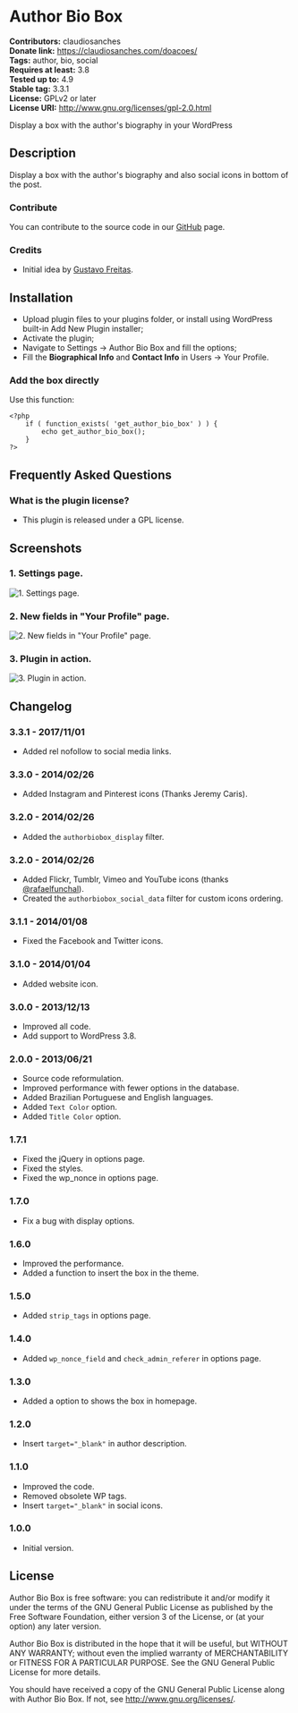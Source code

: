 # Author Bio Box #
**Contributors:** claudiosanches  
**Donate link:** https://claudiosanches.com/doacoes/  
**Tags:** author, bio, social  
**Requires at least:** 3.8  
**Tested up to:** 4.9  
**Stable tag:** 3.3.1  
**License:** GPLv2 or later  
**License URI:** http://www.gnu.org/licenses/gpl-2.0.html  

Display a box with the author's biography in your WordPress

## Description ##

Display a box with the author's biography and also social icons in bottom of the post.

### Contribute ###

You can contribute to the source code in our [GitHub](https://github.com/claudiosanches/author-bio-box) page.

### Credits ###

* Initial idea by [Gustavo Freitas](http://gfsolucoes.net/).

## Installation ##

* Upload plugin files to your plugins folder, or install using WordPress built-in Add New Plugin installer;
* Activate the plugin;
* Navigate to Settings -> Author Bio Box and fill the options;
* Fill the **Biographical Info** and **Contact Info** in Users -> Your Profile.

### Add the box directly ###

Use this function:

	<?php 
		if ( function_exists( 'get_author_bio_box' ) ) {
			echo get_author_bio_box();
		}
	?>

## Frequently Asked Questions ##

### What is the plugin license? ###

* This plugin is released under a GPL license.

## Screenshots ##

### 1. Settings page. ###
![1. Settings page.](http://ps.w.org/author-bio-box/assets/screenshot-1.png)

### 2. New fields in "Your Profile" page. ###
![2. New fields in "Your Profile" page.](http://ps.w.org/author-bio-box/assets/screenshot-2.png)

### 3. Plugin in action. ###
![3. Plugin in action.](http://ps.w.org/author-bio-box/assets/screenshot-3.png)


## Changelog ##

### 3.3.1 - 2017/11/01 ###

* Added rel nofollow to social media links.

### 3.3.0 - 2014/02/26 ###

* Added Instagram and Pinterest icons (Thanks Jeremy Caris).

### 3.2.0 - 2014/02/26 ###

* Added the `authorbiobox_display` filter.

### 3.2.0 - 2014/02/26 ###

* Added Flickr, Tumblr, Vimeo and YouTube icons (thanks [@rafaelfunchal](https://github.com/rafaelfunchal)).
* Created the `authorbiobox_social_data` filter for custom icons ordering.

### 3.1.1 - 2014/01/08 ###

* Fixed the Facebook and Twitter icons.

### 3.1.0 - 2014/01/04 ###

* Added website icon.

### 3.0.0 - 2013/12/13 ###

* Improved all code.
* Add support to WordPress 3.8.

### 2.0.0 - 2013/06/21 ###

* Source code reformulation.
* Improved performance with fewer options in the database.
* Added Brazilian Portuguese and English languages.
* Added `Text Color` option.
* Added `Title Color` option.

### 1.7.1 ###

* Fixed the jQuery in options page.
* Fixed the styles.
* Fixed the wp_nonce in options page.

### 1.7.0 ###

* Fix a bug with display options.

### 1.6.0 ###

* Improved the performance.
* Added a function to insert the box in the theme.

### 1.5.0 ###

* Added `strip_tags` in options page.

### 1.4.0 ###

* Added `wp_nonce_field` and `check_admin_referer` in options page.

### 1.3.0 ###

* Added a option to shows the box in homepage.

### 1.2.0 ###

* Insert `target="_blank"` in author description.

### 1.1.0 ###

* Improved the code.
* Removed obsolete WP tags.
* Insert `target="_blank"` in social icons.

### 1.0.0 ###

* Initial version.

## License ##

Author Bio Box is free software: you can redistribute it and/or modify it under the terms of the GNU General Public License as published by the Free Software Foundation, either version 3 of the License, or (at your option) any later version.

Author Bio Box is distributed in the hope that it will be useful, but WITHOUT ANY WARRANTY; without even the implied warranty of MERCHANTABILITY or FITNESS FOR A PARTICULAR PURPOSE. See the GNU General Public License for more details.

You should have received a copy of the GNU General Public License along with Author Bio Box. If not, see <http://www.gnu.org/licenses/>.
